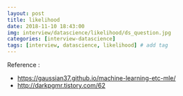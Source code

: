 ```yaml
---
layout: post
title: likelihood
date: 2018-11-10 18:43:00
img: interview/datascience/likelihood/ds_question.jpg
categories: [interview-datascience] 
tags: [interview, datascience, likelihood] # add tag
---
```




Reference :
- https://gaussian37.github.io/machine-learning-etc-mle/ 
- http://darkpgmr.tistory.com/62
